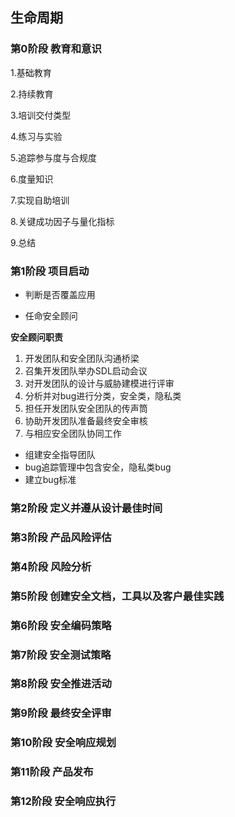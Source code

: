 ## 生命周期

### 第0阶段 教育和意识

1.基础教育

2.持续教育

3.培训交付类型

4.练习与实验

5.追踪参与度与合规度

6.度量知识

7.实现自助培训

8.关键成功因子与量化指标

9.总结



### 第1阶段 项目启动

- 判断是否覆盖应用

- 任命安全顾问

**安全顾问职责**

1. 开发团队和安全团队沟通桥梁
2. 召集开发团队举办SDL启动会议
3. 对开发团队的设计与威胁建模进行评审
4. 分析并对bug进行分类，安全类，隐私类
5. 担任开发团队安全团队的传声筒
6. 协助开发团队准备最终安全审核
7. 与相应安全团队协同工作



- 组建安全指导团队
- bug追踪管理中包含安全，隐私类bug
- 建立bug标准



### 第2阶段 定义并遵从设计最佳时间

### 第3阶段 产品风险评估

### 第4阶段 风险分析

### 第5阶段 创建安全文档，工具以及客户最佳实践

### 第6阶段 安全编码策略

### 第7阶段 安全测试策略

### 第8阶段 安全推进活动

### 第9阶段 最终安全评审

### 第10阶段 安全响应规划

### 第11阶段 产品发布

### 第12阶段 安全响应执行

